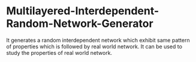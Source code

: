 # Multilayered-Interdependent-Random-Network-Generator
It generates a random interdependent network which exhibit same pattern of properties which is followed by real world network. It can be used to study the properties of real world network.
